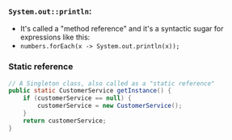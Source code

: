 ### `System.out::println`:
- It's called a "method reference" and it's a syntactic sugar for expressions like this:
- `numbers.forEach(x -> System.out.println(x));`

### Static reference
```java
// A Singleton class, also called as a "static reference"
public static CustomerService getInstance() {
    if (customerService == null) {
        customerService = new CustomerService();
    }
    return customerService;
}
```
